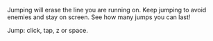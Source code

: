 Jumping will erase the line you are running on.
Keep jumping to avoid enemies and stay on screen.
See how many jumps you can last!

Jump: click, tap, z or space.